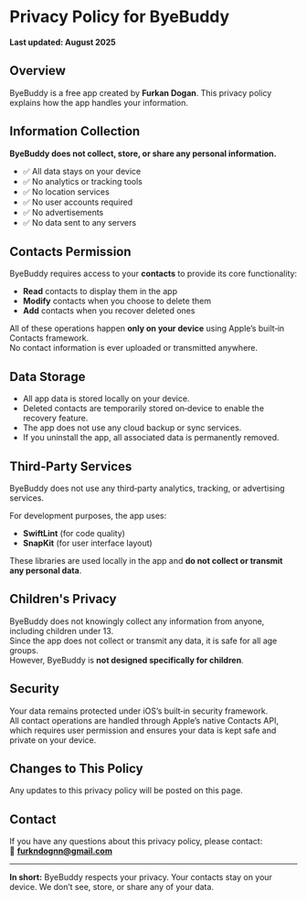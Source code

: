 # Privacy Policy for ByeBuddy

**Last updated: August 2025**

## Overview
ByeBuddy is a free app created by **Furkan Dogan**. This privacy policy explains how the app handles your information.

## Information Collection
**ByeBuddy does not collect, store, or share any personal information.**

- ✅ All data stays on your device  
- ✅ No analytics or tracking tools  
- ✅ No location services  
- ✅ No user accounts required  
- ✅ No advertisements  
- ✅ No data sent to any servers  

## Contacts Permission
ByeBuddy requires access to your **contacts** to provide its core functionality:

- **Read** contacts to display them in the app  
- **Modify** contacts when you choose to delete them  
- **Add** contacts when you recover deleted ones  

All of these operations happen **only on your device** using Apple’s built‑in Contacts framework.  
No contact information is ever uploaded or transmitted anywhere.

## Data Storage
- All app data is stored locally on your device.  
- Deleted contacts are temporarily stored on‑device to enable the recovery feature.  
- The app does not use any cloud backup or sync services.  
- If you uninstall the app, all associated data is permanently removed.  

## Third‑Party Services
ByeBuddy does not use any third‑party analytics, tracking, or advertising services.

For development purposes, the app uses:  
- **SwiftLint** (for code quality)  
- **SnapKit** (for user interface layout)  

These libraries are used locally in the app and **do not collect or transmit any personal data**.

## Children's Privacy
ByeBuddy does not knowingly collect any information from anyone, including children under 13.  
Since the app does not collect or transmit any data, it is safe for all age groups.  
However, ByeBuddy is **not designed specifically for children**.

## Security
Your data remains protected under iOS’s built‑in security framework.  
All contact operations are handled through Apple’s native Contacts API, which requires user permission and ensures your data is kept safe and private on your device.

## Changes to This Policy
Any updates to this privacy policy will be posted on this page.

## Contact
If you have any questions about this privacy policy, please contact:  
📧 **furkndognn@gmail.com**

---

**In short:** ByeBuddy respects your privacy. Your contacts stay on your device. We don’t see, store, or share any of your data.
